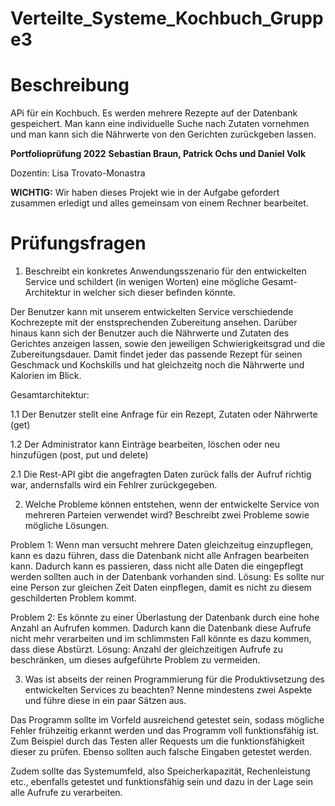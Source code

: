 # Verteilte_Systeme_Kochbuch_Gruppe3
# Beschreibung

APi für ein Kochbuch. Es werden mehrere Rezepte auf der Datenbank gespeichert. Man kann eine individuelle Suche nach Zutaten vornehmen und man kann sich die Nährwerte von den Gerichten zurückgeben lassen.

**Portfolioprüfung 2022**
**Sebastian Braun, Patrick Ochs und Daniel Volk**

Dozentin: Lisa Trovato-Monastra

**WICHTIG:**  Wir haben dieses Projekt wie in der Aufgabe gefordert zusammen erledigt und alles gemeinsam von einem Rechner bearbeitet.

# Prüfungsfragen

1. Beschreibt ein konkretes Anwendungsszenario für den entwickelten Service und schildert (in wenigen Worten) eine mögliche Gesamt-Architektur in welcher sich dieser befinden könnte.

Der Benutzer kann mit unserem entwickelten Service verschiedende Kochrezepte mit der enstsprechenden Zubereitung ansehen. Darüber hinaus kann sich der Benutzer auch die Nährwerte und Zutaten des Gerichtes anzeigen lassen, sowie den jeweiligen Schwierigkeitsgrad und die Zubereitungsdauer. Damit findet jeder das passende Rezept für seinen Geschmack und Kochskills und hat gleichzeitg noch die Nährwerte und Kalorien im Blick.

Gesamtarchitektur:

1.1 Der Benutzer stellt eine Anfrage für ein Rezept, Zutaten oder Nährwerte (get) 

1.2 Der Administrator kann Einträge bearbeiten, löschen oder neu hinzufügen (post, put und delete)

2.1 Die Rest-API gibt die angefragten Daten zurück falls der Aufruf richtig war, andernsfalls wird ein Fehlrer zurückgegeben.


2. Welche Probleme können entstehen, wenn der entwickelte Service von mehreren Parteien verwendet wird? Beschreibt zwei Probleme sowie mögliche Lösungen.

Problem 1: Wenn man versucht mehrere Daten gleichzeitug einzupflegen, kann es dazu führen, dass die Datenbank nicht alle Anfragen bearbeiten kann. Dadurch kann es passieren, dass nicht alle Daten die eingepflegt werden sollten auch in der Datenbank vorhanden sind. 
Lösung: Es sollte nur eine Person zur gleichen Zeit Daten einpflegen, damit es nicht zu diesem geschilderten Problem kommt.

Problem 2: Es könnte zu einer Überlastung der Datenbank durch eine hohe Anzahl an Aufrufen kommen. Dadurch kann die Datenbank diese Aufrufe nicht mehr verarbeiten und im schlimmsten Fall könnte es dazu kommen, dass diese Abstürzt.
Lösung: Anzahl der gleichzeitigen Aufrufe zu beschränken, um dieses aufgeführte Problem zu vermeiden.



3. Was ist abseits der reinen Programmierung für die Produktivsetzung des entwickelten Services zu beachten? Nenne mindestens zwei Aspekte und führe diese in ein paar Sätzen aus.

Das Programm sollte im Vorfeld ausreichend getestet sein, sodass mögliche Fehler frühzeitig erkannt werden und das Programm voll funktionsfähig ist. Zum Beispiel durch das Testen aller Requests um die funktionsfähigkeit dieser zu prüfen. Ebenso sollten auch falsche Eingaben getestet werden.

Zudem sollte das Systemumfeld, also Speicherkapazität, Rechenleistung etc., ebenfalls getestet und funktionsfähig sein und dazu in der Lage sein alle Aufrufe zu verarbeiten.

